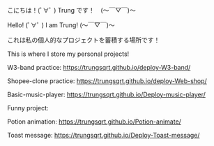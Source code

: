 こにちは！(ﾟ∀ﾟ )  Trung です！　(～￣▽￣)～


Hello! (ﾟ∀ﾟ )   I am Trung! (～￣▽￣)～


これは私の個人的なプロジェクトを蓄積する場所です！

This is where I store my personal projects!


W3-band practice: https://trungsqrt.github.io/deploy-W3-band/

Shopee-clone practice: https://trungsqrt.github.io/deploy-Web-shop/

Basic-music-player: https://trungsqrt.github.io/Deploy-music-player/

Funny project:

Potion animation: https://trungsqrt.github.io/Potion-animate/

Toast message: https://trungsqrt.github.io/Deploy-Toast-message/

